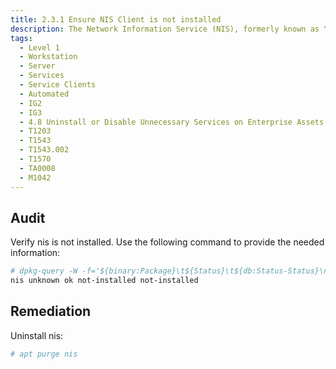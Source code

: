 ```yaml
---
title: 2.3.1 Ensure NIS Client is not installed
description: The Network Information Service (NIS), formerly known as Yellow Pages, is a clientserver directory service protocol used to distribute system configuration files. The NIS client was used to bind a machine to an NIS server and receive the distributed configuration files.
tags:
  - Level 1
  - Workstation
  - Server
  - Services
  - Service Clients
  - Automated
  - IG2
  - IG3
  - 4.8 Uninstall or Disable Unnecessary Services on Enterprise Assets and Software
  - T1203
  - T1543
  - T1543.002
  - T1570
  - TA0008
  - M1042
---
```


## Audit
Verify nis is not installed. Use the following command to provide the needed information:
```bash
# dpkg-query -W -f='${binary:Package}\t${Status}\t${db:Status-Status}\n' nis
nis unknown ok not-installed not-installed
```

## Remediation
Uninstall nis:
```bash
# apt purge nis
```
